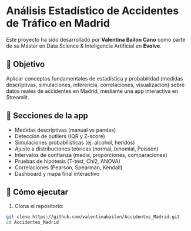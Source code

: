 # Análisis Estadístico de Accidentes de Tráfico en Madrid

Este proyecto ha sido desarrollado por **Valentina Bailon Cano** como parte de su Máster en Data Science & Inteligencia Artificial en **Evolve**.

## 🎯 Objetivo

Aplicar conceptos fundamentales de estadística y probabilidad (medidas descriptivas, simulaciones, inferencia, correlaciones, visualización) sobre datos reales de accidentes en Madrid, mediante una app interactiva en Streamlit.

## 📂 Secciones de la app

- Medidas descriptivas (manual vs pandas)
- Detección de outliers (IQR y Z-score)
- Simulaciones probabilísticas (ej. alcohol, heridos)
- Ajuste a distribuciones teóricas (normal, binomial, Poisson)
- Intervalos de confianza (media, proporciones, comparaciones)
- Pruebas de hipótesis (T-test, Chi2, ANOVA)
- Correlaciones (Pearson, Spearman, Kendall)
- Dashboard y mapa final interactivo

## 🚀 Cómo ejecutar

1. Clona el repositorio:
```bash
git clone https://github.com/valentinabailon/Accidentes_Madrid.git
cd Accidentes_Madrid
